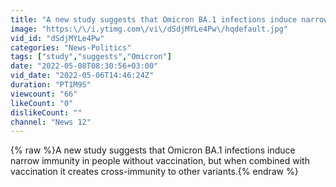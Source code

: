 ```yaml
---
title: "A new study suggests that Omicron BA.1 infections induce narrow immunity"
image: "https:\/\/i.ytimg.com\/vi\/dSdjMYLe4Pw\/hqdefault.jpg"
vid_id: "dSdjMYLe4Pw"
categories: "News-Politics"
tags: ["study","suggests","Omicron"]
date: "2022-05-08T08:30:56+03:00"
vid_date: "2022-05-06T14:46:24Z"
duration: "PT1M9S"
viewcount: "66"
likeCount: "0"
dislikeCount: ""
channel: "News 12"
---
```

{% raw %}A new study suggests that Omicron BA.1 infections induce narrow immunity in people without vaccination, but when combined with vaccination it creates cross-immunity to other variants.{% endraw %}
